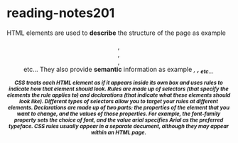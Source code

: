 # reading-notes201

HTML elements are used to **describe** the structure of the page as example <header>,<footer>,<main>, <article> etc...
They also provide **semantic** information as example <em>, <strong>, <sub> etc...

CSS treats each HTML element as if it appears inside its own box and uses rules to indicate how that element should look.
Rules are made up of selectors (that specify the elements the rule applies to) and declarations (that indicate what these elements should look like). Different types of selectors allow you to target your rules at different elements. Declarations are made up of two parts: the properties
of the element that you want to change, and the values of those properties. For example, the font-family property sets the choice of font, and the value arial specifies Arial as the preferred typeface. CSS rules usually appear in a separate document,
although they may appear within an HTML page.
